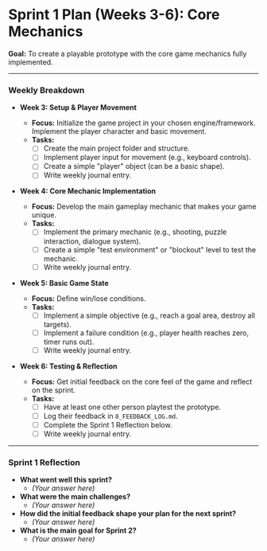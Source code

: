 # Sprint 1 Plan (Weeks 3-6): Core Mechanics

**Goal:** To create a playable prototype with the core game mechanics fully implemented.

---

### Weekly Breakdown

* **Week 3: Setup & Player Movement**
  
  * **Focus:** Initialize the game project in your chosen engine/framework. Implement the player character and basic movement.
  * **Tasks:**
    * [ ] Create the main project folder and structure.
    * [ ] Implement player input for movement (e.g., keyboard controls).
    * [ ] Create a simple "player" object (can be a basic shape).
    * [ ] Write weekly journal entry.

* **Week 4: Core Mechanic Implementation**
  
  * **Focus:** Develop the main gameplay mechanic that makes your game unique.
  * **Tasks:**
    * [ ] Implement the primary mechanic (e.g., shooting, puzzle interaction, dialogue system).
    * [ ] Create a simple "test environment" or "blockout" level to test the mechanic.
    * [ ] Write weekly journal entry.

* **Week 5: Basic Game State**
  
  * **Focus:** Define win/lose conditions.
  * **Tasks:**
    * [ ] Implement a simple objective (e.g., reach a goal area, destroy all targets).
    * [ ] Implement a failure condition (e.g., player health reaches zero, timer runs out).
    * [ ] Write weekly journal entry.

* **Week 6: Testing & Reflection**
  
  * **Focus:** Get initial feedback on the core feel of the game and reflect on the sprint.
  * **Tasks:**
    * [ ] Have at least one other person playtest the prototype.
    * [ ] Log their feedback in `8_FEEDBACK_LOG.md`.
    * [ ] Complete the Sprint 1 Reflection below.
    * [ ] Write weekly journal entry.

---

### Sprint 1 Reflection

* **What went well this sprint?**
  * *(Your answer here)*
* **What were the main challenges?**
  * *(Your answer here)*
* **How did the initial feedback shape your plan for the next sprint?**
  * *(Your answer here)*
* **What is the main goal for Sprint 2?**
  * *(Your answer here)*
